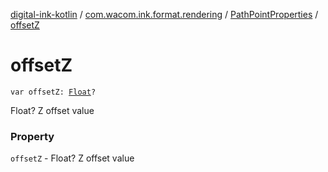 [digital-ink-kotlin](../../index.md) / [com.wacom.ink.format.rendering](../index.md) / [PathPointProperties](index.md) / [offsetZ](./offset-z.md)

# offsetZ

`var offsetZ: `[`Float`](https://kotlinlang.org/api/latest/jvm/stdlib/kotlin/-float/index.html)`?`

Float? Z offset value

### Property

`offsetZ` - Float? Z offset value